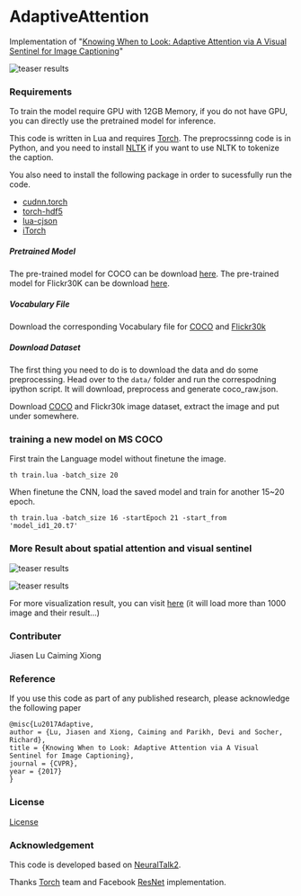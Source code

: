 # AdaptiveAttention
Implementation of "[Knowing When to Look: Adaptive Attention via A Visual Sentinel for Image Captioning](https://arxiv.org/pdf/1612.01887.pdf)"

![teaser results](https://raw.github.com/jiasenlu/AdaptiveAttention/master/demo/fig1.png)

### Requirements

To train the model require GPU with 12GB Memory, if you do not have GPU, you can directly use the pretrained model for inference. 

This code is written in Lua and requires [Torch](http://torch.ch/). The preprocssinng code is in Python, and you need to install [NLTK](http://www.nltk.org/) if you want to use NLTK to tokenize the caption.

You also need to install the following package in order to sucessfully run the code.

- [cudnn.torch](https://github.com/soumith/cudnn.torch)
- [torch-hdf5](https://github.com/deepmind/torch-hdf5)
- [lua-cjson](http://www.kyne.com.au/~mark/software/lua-cjson.php)
- [iTorch](https://github.com/facebook/iTorch)

##### Pretrained Model
The pre-trained model for COCO can be download [here](https://filebox.ece.vt.edu/~jiasenlu/codeRelease/AdaptiveAttention/model/COCO/).
The pre-trained model for Flickr30K can be download [here](https://filebox.ece.vt.edu/~jiasenlu/codeRelease/AdaptiveAttention/model/Flickr30k/). 

##### Vocabulary File
Download the corresponding Vocabulary file for [COCO](https://filebox.ece.vt.edu/~jiasenlu/codeRelease/AdaptiveAttention/data/COCO/) and [Flickr30k](https://filebox.ece.vt.edu/~jiasenlu/codeRelease/AdaptiveAttention/data/Flickr30k/) 

##### Download Dataset
The first thing you need to do is to download the data and do some preprocessing. Head over to the `data/` folder and run the correspodning ipython script. It will download, preprocess and generate coco_raw.json. 

Download [COCO](http://mscoco.org/) and Flickr30k image dataset, extract the image and put under somewhere. 
 

### training a new model on MS COCO
First train the Language model without finetune the image. 
```
th train.lua -batch_size 20 
```
When finetune the CNN, load the saved model and train for another 15~20 epoch. 
```
th train.lua -batch_size 16 -startEpoch 21 -start_from 'model_id1_20.t7'
```


### More Result about spatial attention and visual sentinel

![teaser results](https://raw.github.com/jiasenlu/AdaptiveAttention/master/demo/fig2.png)

![teaser results](https://raw.github.com/jiasenlu/AdaptiveAttention/master/demo/fig3.png)

For more visualization result, you can visit [here](https://filebox.ece.vt.edu/~jiasenlu/demo/caption_atten/demo.html)
(it will load more than 1000 image and their result...)
### Contributer
Jiasen Lu
Caiming Xiong
### Reference
If you use this code as part of any published research, please acknowledge the following paper
```
@misc{Lu2017Adaptive,
author = {Lu, Jiasen and Xiong, Caiming and Parikh, Devi and Socher, Richard},
title = {Knowing When to Look: Adaptive Attention via A Visual Sentinel for Image Captioning},
journal = {CVPR},
year = {2017}
}
```
### License
[License](https://github.com/jiasenlu/AdaptiveAttention/edit/master/LICENCE.md)

### Acknowledgement 

This code is developed based on [NeuralTalk2](https://github.com/karpathy/neuraltalk2). 

Thanks [Torch](http://torch.ch/) team and Facebook [ResNet](https://github.com/facebook/fb.resnet.torch) implementation. 
